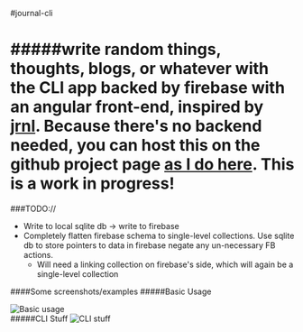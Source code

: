 #journal-cli

#####write random things, thoughts, blogs, or whatever with the CLI app backed by firebase with an angular front-end, inspired by [jrnl](http://maebert.github.io/jrnl/). Because there's no backend needed, you can host this on the github project page [as I do here](http://robert-wett.github.io/journal). This is a work in progress!
======

###TODO://
 * Write to local sqlite db -> write to firebase
 * Completely flatten firebase schema to single-level collections. Use sqlite db to store pointers to data in firebase negate any un-necessary FB actions.
     * Will need a linking collection on firebase's side, which will again be a single-level collection

####Some screenshots/examples
#####Basic Usage

![Basic usage](https://raw.githubusercontent.com/Robert-Wett/journal/master/img/journal-cli.gif)
<br>
#####CLI Stuff
![CLI stuff](https://raw.githubusercontent.com/Robert-Wett/journal/master/img/journal-cli2.gif)